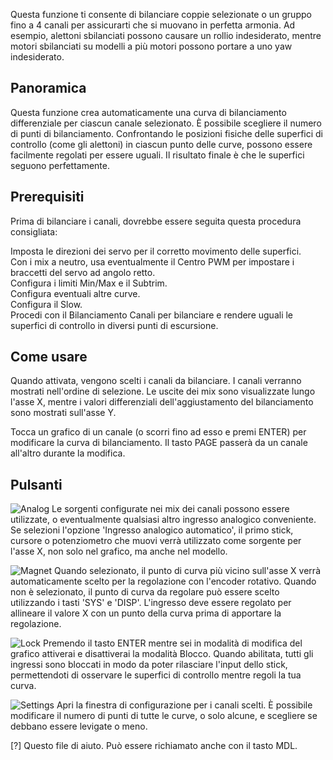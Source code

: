 Questa funzione ti consente di bilanciare coppie selezionate o un gruppo fino a 4 canali per assicurarti che si muovano in perfetta armonia. Ad esempio, alettoni sbilanciati possono causare un rollio indesiderato, mentre motori sbilanciati su modelli a più motori possono portare a uno yaw indesiderato.

## Panoramica  
Questa funzione crea automaticamente una curva di bilanciamento differenziale per ciascun canale selezionato. È possibile scegliere il numero di punti di bilanciamento. Confrontando le posizioni fisiche delle superfici di controllo (come gli alettoni) in ciascun punto delle curve, possono essere facilmente regolati per essere uguali. Il risultato finale è che le superfici seguono perfettamente.

## Prerequisiti  
Prima di bilanciare i canali, dovrebbe essere seguita questa procedura consigliata:

Imposta le direzioni dei servo per il corretto movimento delle superfici.  
Con i mix a neutro, usa eventualmente il Centro PWM per impostare i braccetti del servo ad angolo retto.  
Configura i limiti Min/Max e il Subtrim.  
Configura eventuali altre curve.  
Configura il Slow.  
Procedi con il Bilanciamento Canali per bilanciare e rendere uguali le superfici di controllo in diversi punti di escursione.

## Come usare  
Quando attivata, vengono scelti i canali da bilanciare. I canali verranno mostrati nell'ordine di selezione. Le uscite dei mix sono visualizzate lungo l'asse X, mentre i valori differenziali dell'aggiustamento del bilanciamento sono mostrati sull'asse Y.

Tocca un grafico di un canale (o scorri fino ad esso e premi ENTER) per modificare la curva di bilanciamento. Il tasto PAGE passerà da un canale all'altro durante la modifica.

## Pulsanti  
![Analog](FLASH:/bitmaps/system/icon_analog.png) Le sorgenti configurate nei mix dei canali possono essere utilizzate, o eventualmente qualsiasi altro ingresso analogico conveniente. Se selezioni l'opzione 'Ingresso analogico automatico', il primo stick, cursore o potenziometro che muovi verrà utilizzato come sorgente per l'asse X, non solo nel grafico, ma anche nel modello.

![Magnet](FLASH:/bitmaps/system/icon_magnet.png) Quando selezionato, il punto di curva più vicino sull'asse X verrà automaticamente scelto per la regolazione con l'encoder rotativo. Quando non è selezionato, il punto di curva da regolare può essere scelto utilizzando i tasti 'SYS' e 'DISP'. L'ingresso deve essere regolato per allineare il valore X con un punto della curva prima di apportare la regolazione.

![Lock](FLASH:/bitmaps/system/icon_lock.png) Premendo il tasto ENTER mentre sei in modalità di modifica del grafico attiverai e disattiverai la modalità Blocco. Quando abilitata, tutti gli ingressi sono bloccati in modo da poter rilasciare l'input dello stick, permettendoti di osservare le superfici di controllo mentre regoli la tua curva.

![Settings](FLASH:/bitmaps/system/icon_system.png) Apri la finestra di configurazione per i canali scelti. È possibile modificare il numero di punti di tutte le curve, o solo alcune, e scegliere se debbano essere levigate o meno.

[?] Questo file di aiuto. Può essere richiamato anche con il tasto MDL.
